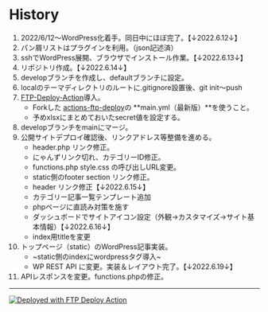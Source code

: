 
# History

1. 2022/6/12〜WordPress化着手。同日中にほぼ完了。【↓2022.6.12↓】
2. パン屑リストはプラグインを利用。（json記述済）
3. sshでWordPress展開、ブラウザでインストール作業。【↓2022.6.13↓】
4. リポジトリ作成。【↓2022.6.14↓】
5. developブランチを作成し、defaultブランチに設定。
6. localのテーマディレクトリのルートに.gitignore設置後、git init〜push
7. [FTP-Deploy-Action](https://github.com/SamKirkland/FTP-Deploy-Action)導入。
   - Forkした [actions-ftp-deploy](https://github.com/chum9625/actions-ftp-deploy)の **main.yml（最新版）**を使うこと。
   - 予めxlsxにまとめておいたsecret値を設定する。
8. developブランチをmainにマージ。
9. 公開サイトデプロイ確認後、リンクアドレス等整備を進める。
   - header.php リンク修正。
   - にゃんずリンク切れ、カテゴリーID修正。
   - functions.php style.css の呼び出しURL変更。
   - static側のfooter section リンク修正。 
   - header リンク修正【↓2022.6.15↓】
   - カテゴリー記事一覧テンプレート追加
   - phpページに直読み対策を施す
   - ダッシュボードでサイトアイコン設定（外観→カスタマイズ→サイト基本情報）【↓2022.6.16↓】
   - index用titleを変更
10. トップページ（static）のWordPress記事実装。
    - ~static側のindexにwordpressタグ導入~
    - WP REST API に変更。実装＆レイアウト完了。【↓2022.6.19↓】 
11. APIレスポンスを変更。functions.phpの修正。

---

[<img alt="Deployed with FTP Deploy Action" src="https://img.shields.io/badge/Deployed With-FTP DEPLOY ACTION-%3CCOLOR%3E?style=for-the-badge&color=0077b6">](https://github.com/SamKirkland/FTP-Deploy-Action)

